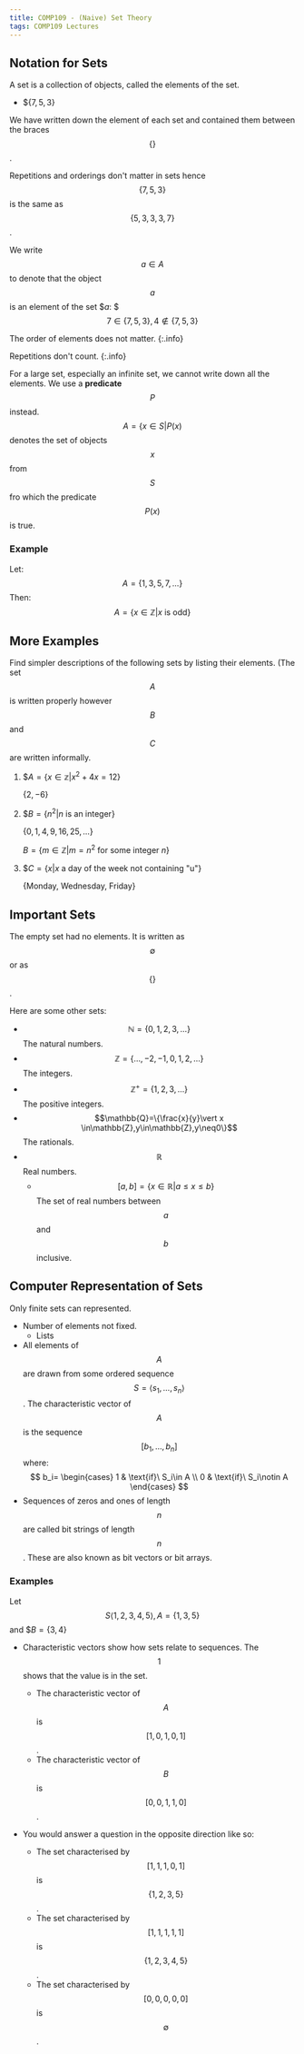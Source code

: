 ```yaml
---
title: COMP109 - (Naive) Set Theory
tags: COMP109 Lectures
---
```

## Notation for Sets
A set is a collection of objects, called the elements of the set. 

* $$\{7,5,3\}$

We have written down the element of each set and contained them between the braces $$\{\}$$.

Repetitions and orderings don't matter in sets hence $$\{7,5,3\}$$ is the same as $$\{5,3,3,3,7\}$$. 

We write $$a\in A$$ to denote that the object $$a$$ is an element of the set $$a$: $$$7\in\{7,5,3\},4\notin\{7,5,3\}$$

The order of elements does not matter.
{:.info}

Repetitions don't count.
{:.info}

For a large set, especially an infinite set, we cannot write down all the elements. We use a **predicate** $$P$$ instead.
$$A=\{x\in S\vert P(x)$$
denotes the set of objects $$x$$ from $$S$$ fro which the predicate $$P(x)$$ is true.

### Example
Let:
$$A = \{1,3,5,7,\ldots\}$$
Then:
$$A=\{x\in \mathbb{Z} \vert x \text{ is odd}\}$$

## More Examples
Find simpler descriptions of the following sets by listing their elements. (The set $$A$$ is written properly however $$B$$ and $$C$$ are written informally.

1. $$A=\{x\in\mathbb{z}\vert x^2+4x=12\}$

	$\{2,-6\}$
1. $$B=\{n^2\vert n \text{ is an integer}\}$

	$\{0,1,4,9,16,25,\ldots\}$
	
	$B=\{m\in\mathbb{Z}\vert m=n^2 \text{ for some integer } n\}$
	
1. $$C=\{x\vert x \text{ a day of the week not containing "u"}\}$
	
	$\{\text{Monday, Wednesday, Friday}\}$
	
## Important Sets
The empty set had no elements. It is written as $$\emptyset$$ or as $$\{\}$$. 

Here are some other sets:

* $$\mathbb{N}=\{0,1,2,3,\ldots\}$$ The natural numbers.
* $$\mathbb{Z}=\{\ldots,-2,-1,0,1,2,\ldots\}$$ The integers.
* $$\mathbb{Z^+}=\{1,2,3,\ldots\}$$ The positive integers.
* $$\mathbb{Q}=\{\frac{x}{y}\vert x \in\mathbb{Z},y\in\mathbb{Z},y\neq0\}$$ The rationals.
* $$\mathbb{R}$$ Real numbers.
	* $$[a,b]=\{x\in\mathbb{R}\vert a\leq x \leq b\}$$ The set of real numbers between $$a$$ and $$b$$ inclusive.
	
## Computer Representation of Sets
Only finite sets can represented.

* Number of elements not fixed.
	* Lists
* All elements of $$A$$ are drawn from some ordered sequence $$S=\langle s_1,\ldots,s_n\rangle$$. The characteristic vector of $$A$$ is the sequence $$[b_1,\ldots,b_n]$$ where:
$$
    b_i=
    \begin{cases}
      1 & \text{if}\ S_i\in A \\
      0 & \text{if}\ S_i\notin A
    \end{cases}
$$
* Sequences of zeros and ones of length $$n$$ are called bit strings of length $$n$$. These are also known as bit vectors or bit arrays.

### Examples
Let $$S\langle 1,2,3,4,5\rangle, A = \{1,3,5\}$$ and $$B=\{3,4\}$

* Characteristic vectors show how sets relate to sequences. The $$1$$ shows that the value is in the set.
	* The characteristic vector of $$A$$ is $$[1,0,1,0,1]$$. 
	* The characteristic vector of $$B$$ is $$[0,0,1,1,0]$$.
	
* You would answer a question in the opposite direction like so:
	* The set characterised by $$[1,1,1,0,1]$$ is $$\{1,2,3,5\}$$.
	* The set characterised by $$[1,1,1,1,1]$$ is $$\{1,2,3,4,5\}$$.
	* The set characterised by $$[0,0,0,0,0]$$ is $$\emptyset$$.
